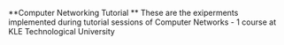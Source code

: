 **Computer Networking Tutorial
**
These are the exiperments implemented during tutorial sessions of Computer Networks - 1 course at KLE Technological University
